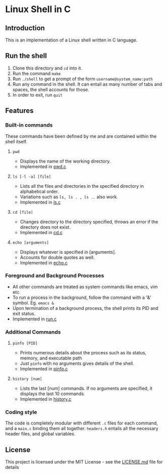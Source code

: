 # Linux Shell in C

## Introduction

This is an implementation of a Linux shell written in C language.


## Run the shell

1. Clone this directory and `cd` into it.
2. Run the command `make`
3. Run `./shell` to get a prompt of the form `username@system_name:path`
4. Run any command in the shell. It can entail as many number of tabs and spaces, the shell accounts for those.
5. In order to exit, run `quit`

## Features

### Built-in commands

These commands have been defined by me and are contained within the shell itself.

1. `pwd`
    
    - Displays the name of the working directory.
    - Implemented in [pwd.c](pwd.c)

2. `ls [-l -a] [file]`
    
    - Lists all the files and directories in the specified directory in alphabetical order.
    - Variations such as `ls, ls . , ls ..` also work.
    - Implemented in [ls.c](ls.c)

3. `cd [file]`
    
    - Changes directory to the directory specified, throws an error if the directory does not exist.
    - Implemented in [cd.c](cd.c)

4. `echo [arguments]`
    
    - Displays whatever is specified in [arguments]. 
    - Accounts for double quotes as well.
    - Implemented in [echo.c](echo.c)

### Foreground and Background Processes

- All other commands are treated as system commands like emacs, vim etc.
- To run a process in the background, follow the command with a '&' symbol. Eg. `emacs &`
- Upon termination of a background process, the shell prints its PID and exit status.
- Implemented in [run.c](run.c) 

### Additional Commands

1. `pinfo [PID]`

    - Prints numerous details about the process such as its status, memory, and executable path
    - Just `pinfo` with no arguments gives details of the shell.
    - Implemented in [pinfo.c](pinfo.c)

2. `history [num]`

    - Lists the last [num] commands. If no arguments are specified, it displays the last 10 commands.
    - Implemented in [history.c](history.c)



### Coding style

The code is completely modular with different `.c` files for each command, and a `main.c` binding them all together. `headers.h` entails all the necessary header files, and global variables. 


## License

This project is licensed under the MIT License - see the [LICENSE.md](LICENSE.md) file for details

